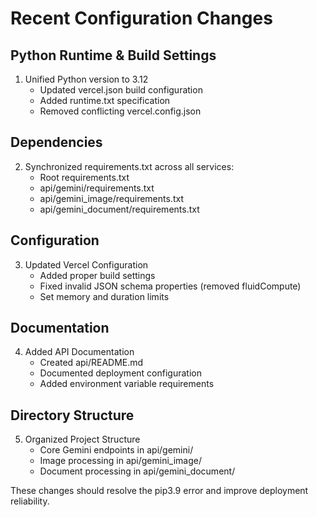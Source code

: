
# Recent Configuration Changes

## Python Runtime & Build Settings
1. Unified Python version to 3.12
   - Updated vercel.json build configuration
   - Added runtime.txt specification
   - Removed conflicting vercel.config.json

## Dependencies
2. Synchronized requirements.txt across all services:
   - Root requirements.txt
   - api/gemini/requirements.txt
   - api/gemini_image/requirements.txt
   - api/gemini_document/requirements.txt

## Configuration
3. Updated Vercel Configuration
   - Added proper build settings
   - Fixed invalid JSON schema properties (removed fluidCompute)
   - Set memory and duration limits

## Documentation
4. Added API Documentation
   - Created api/README.md
   - Documented deployment configuration
   - Added environment variable requirements

## Directory Structure
5. Organized Project Structure
   - Core Gemini endpoints in api/gemini/
   - Image processing in api/gemini_image/
   - Document processing in api/gemini_document/

These changes should resolve the pip3.9 error and improve deployment reliability.
